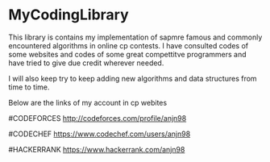 # MyCodingLibrary

This library is contains my implementation of sapmre famous and commonly encountered algorithms in online cp contests. I have consulted codes of some websites and codes of some great compettitve programmers and have tried to give due credit wherever needed.

I will also keep try to keep adding new algorithms and data structures from time to time.

Below are the links of my account in cp webites

#CODEFORCES
  http://codeforces.com/profile/anjn98

#CODECHEF
  https://www.codechef.com/users/anjn98
  
#HACKERRANK 
  https://www.hackerrank.com/anjn98
